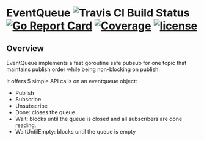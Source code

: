 # EventQueue  ![Travis CI Build Status](https://api.travis-ci.org/mngharbi/eventqueue.svg?branch=master) [![Go Report Card](https://goreportcard.com/badge/gojp/goreportcard)](https://goreportcard.com/report/mngharbi/eventqueue) [![Coverage](https://codecov.io/gh/mngharbi/eventqueue/branch/master/graph/badge.svg)](https://codecov.io/gh/mngharbi/eventqueue) [![license](http://img.shields.io/badge/license-MIT-red.svg?style=flat)](https://raw.githubusercontent.com/mngharbi/eventqueue/master/LICENSE)

## Overview

EventQueue implements a fast goroutine safe pubsub for one topic that maintains publish order while being non-blocking on publish.

It offers 5 simple API calls on an eventqueue object:
- Publish
- Subscribe
- Unsubscribe
- Done: closes the queue
- Wait: blocks until the queue is closed and all subscribers are done reading.
- WaitUntilEmpty: blocks until the queue is empty
